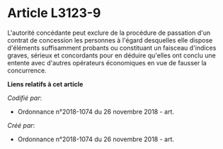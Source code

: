 # Article L3123-9

L'autorité concédante peut exclure de la procédure de passation d'un contrat de concession les personnes à l'égard desquelles
elle dispose d'éléments suffisamment probants ou constituant un faisceau d'indices graves, sérieux et concordants pour en
déduire qu'elles ont conclu une entente avec d'autres opérateurs économiques en vue de fausser la concurrence.

**Liens relatifs à cet article**

_Codifié par_:

  - Ordonnance n°2018-1074 du 26 novembre 2018 - art.

_Créé par_:

  - Ordonnance n°2018-1074 du 26 novembre 2018 - art.
